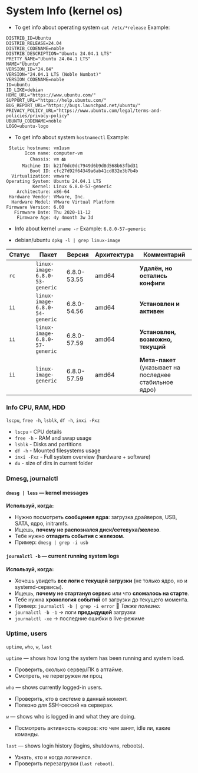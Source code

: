 # System Info (kernel os)

- To get info about operating system
`cat /etc/*release`
Example:
```
DISTRIB_ID=Ubuntu
DISTRIB_RELEASE=24.04
DISTRIB_CODENAME=noble
DISTRIB_DESCRIPTION="Ubuntu 24.04.1 LTS"
PRETTY_NAME="Ubuntu 24.04.1 LTS"
NAME="Ubuntu"
VERSION_ID="24.04"
VERSION="24.04.1 LTS (Noble Numbat)"
VERSION_CODENAME=noble
ID=ubuntu
ID_LIKE=debian
HOME_URL="https://www.ubuntu.com/"
SUPPORT_URL="https://help.ubuntu.com/"
BUG_REPORT_URL="https://bugs.launchpad.net/ubuntu/"
PRIVACY_POLICY_URL="https://www.ubuntu.com/legal/terms-and-policies/privacy-policy"
UBUNTU_CODENAME=noble
LOGO=ubuntu-logo
```

- To get info about system
`hostnamectl`
Example:
```
 Static hostname: vm1usm
       Icon name: computer-vm
         Chassis: vm 🖴
      Machine ID: b21f0dc0dc7949d6b9d8d568b63fbd31
         Boot ID: cfc27d92f64349a6ab41cd832e3b7b4b
  Virtualization: vmware
Operating System: Ubuntu 24.04.1 LTS
          Kernel: Linux 6.8.0-57-generic
    Architecture: x86-64
 Hardware Vendor: VMware, Inc.
  Hardware Model: VMware Virtual Platform
Firmware Version: 6.00
   Firmware Date: Thu 2020-11-12
    Firmware Age: 4y 4month 3w 3d
```

- Info about kernel
`uname -r`
Example:
`6.8.0-57-generic`

- debian/ubuntu
`dpkg -l | grep linux-image`

|Статус|Пакет|Версия|Архитектура|Комментарий|
|---|---|---|---|---|
|`rc`|`linux-image-6.8.0-53-generic`|6.8.0-53.55|amd64|**Удалён, но остались конфиги**|
|`ii`|`linux-image-6.8.0-54-generic`|6.8.0-54.56|amd64|**Установлен и активен**|
|`ii`|`linux-image-6.8.0-57-generic`|6.8.0-57.59|amd64|**Установлен, возможно, текущий**|
|`ii`|`linux-image-generic`|6.8.0-57.59|amd64|**Мета-пакет** (указывает на последнее стабильное ядро)|


### Info CPU, RAM, HDD
`lscpu`, `free -h`, `lsblk`, `df -h`, `inxi -Fxz`

- `lscpu` - CPU details
- `free -h` - RAM and swap usage
- `lsblk` - Disks and partitions
- `df -h` - Mounted filesystems usage
- `inxi -Fxz` - Full system overview (hardware + software)
- `du` - size of dirs in current folder

### Dmesg, journalctl

#### `dmesg | less` — kernel messages
**Используй, когда:**
- Нужно посмотреть **сообщения ядра**: загрузка драйверов, USB, SATA, ядро, initramfs.
- Ищешь, **почему не распознался диск/сетевуха/железо**.
- Тебе нужно **отладить события с железом**.
- Пример: `dmesg | grep -i usb`


#### `journalctl -b` — current running system logs
**Используй, когда:**
- Хочешь увидеть **все логи с текущей загрузки** (не только ядро, но и systemd-сервисы).
- Ищешь, **почему не стартанул сервис** или что **сломалось на старте**.
- Тебе нужна **хронология событий** от загрузки до текущего момента.
- Пример: `journalctl -b | grep -i error`
📌 _Также полезно:_
- `journalctl -b -1` → логи **предыдущей** загрузки
- `journalctl -xe` → последние ошибки в live-режиме

### Uptime, users
`uptime`, `who`, `w`, `last`

`uptime` — shows how long the system has been running and system load.
- Проверить, сколько сервер/ПК в аптайме.
- Смотреть, не перегружен ли проц

`who` — shows currently logged-in users.
- Проверить, кто в системе в данный момент.
- Полезно для SSH-сессий на серверах.

`w` — shows who is logged in and what they are doing.
- Посмотреть активность юзеров: кто чем занят, idle ли, какие команды.

`last` — shows login history (logins, shutdowns, reboots).
- Узнать, кто и когда логинился.
- Проверить перезагрузки (`last reboot`).